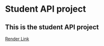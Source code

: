 # Student API project

<h2>This is the student API project</h2>
<a href="https://studentapiproject.onrender.com">Render Link</a>
